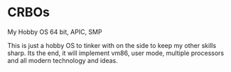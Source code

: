 # CRBOs
My Hobby OS 64 bit, APIC, SMP

This is just a hobby OS to tinker with on the side to keep my other skills sharp.  Its the end, it will implement vm86, user mode,
multiple processors and all modern technology and ideas.

